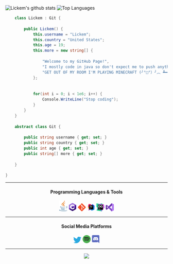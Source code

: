 ![Lickem's github stats](https://github-readme-stats.vercel.app/api?username=Lickem1&count_private=true&show_icons=true&theme=dark&hide_border=false) ![Top Languages](https://github-readme-stats.vercel.app/api/top-langs/?username=Lickem1&theme=dark&count_private=true)
```c#
    class Lickem : Git {

        public Lickem() {
            this.username = "Lickem";
            this.country = "United States";
            this.age = 19;
            this.more = new string[] {
            
                "Welcome to my GitHub Page!",
                "I mostly code in java so don't expect me to push anything else ¯\_(ツ)_/¯",
                "GET OUT OF MY ROOM I'M PLAYING MINECRAFT (╯°□°）╯︵ ┻━┻"
            };

           
            for(int i = 0; i < 1e6; i++) {
                Console.WriteLine("Stop coding");
            }
        }
    }

    abstract class Git {
    
        public string username { get; set; }
        public string country { get; set; }
        public int age { get; set; }
        public string[] more { get; set; }

    }

}
```
<hr>
<div align="center">
    <h4>Programming Languages & Tools</h4>
    <code><img width="25px" src="assets/java.svg"></code>
    <code><img width="25px" src="assets/cs.svg"></code>
    <code><img width="25px" src="assets/git.svg"></code>
    <code><img width="25px" src="assets/intellij.svg"></code>
    <code><img width="25px" src="assets/datagrip.svg"></code>
    <code><img width="25px" src="assets/visualstudio.svg"></code>
    <hr>
    <h4>Social Media Platforms<h4>
    <code><img width="25px" src="assets/twitter.svg"></code>
    <code><img width="25px" src="assets/spotify.svg"></code>
    <code><img width="25px" src="assets/discord.svg"></code>
<hr>

![](rock.gif)
